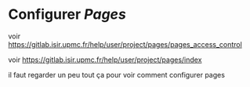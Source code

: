 # Configurer *Pages*

voir https://gitlab.isir.upmc.fr/help/user/project/pages/pages_access_control

voir https://gitlab.isir.upmc.fr/help/user/project/pages/index

il faut regarder un peu tout ça pour voir comment configurer pages